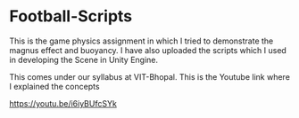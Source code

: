 # Football-Scripts

This is the game physics assignment in which I tried to demonstrate the magnus effect and buoyancy. I have also uploaded the scripts which I used in developing the Scene in Unity Engine.

This comes under our syllabus at VIT-Bhopal.
This is the Youtube link where I explained the concepts

https://youtu.be/i6iyBUfcSYk

